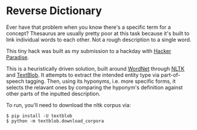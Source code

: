 Reverse Dictionary
==================

Ever have that problem when you know there's a specific term for a concept? Thesaurus are usually pretty poor at this task because it's built to link individual words to each other. Not a rough description to a single word.

This tiny hack was built as my submission to a hackday with [Hacker Paradise](hackerparadise.org).

This is a heuristically driven solution, built around [WordNet](https://wordnet.princeton.edu/) through [NLTK](www.nltk.org) and [TextBlob](textblob.readthedocs.org/en/dev/). It attempts to extract the intended entity type via part-of-speech tagging. Then, using its hyponyms, i.e. more specific forms, it selects the relavant ones by comparing the hyponym's definition against other parts of the inputted description.

To run, you'll need to download the nltk corpus via:

```shell
$ pip install -U textblob
$ python -m textblob.download_corpora
```
